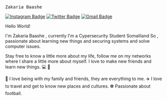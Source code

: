 <samp>Zakaria Baashe</samp>

[![Instagram Badge](https://img.shields.io/badge/Instagram-%23E4405F.svg?&style=flat-square&logo=instagram&logoColor=white&color=071A2C&link=https://www.instagram.com/ina_ehzaab)](https://www.instagram.com/ina_ehzaab)
[![Twitter Badge](https://img.shields.io/badge/Twitter-%231877F2.svg?&style=flat-square&logo=twitter&logoColor=white&color=071A2C&link=https://twitter.com/ehzaab)](https://twitter.com/ehzaab)
[![Gmail Badge](https://img.shields.io/badge/Gmail-%231877F2.svg?&style=flat-square&logo=gmail&logoColor=white&color=071A2C&link=mailto:murillo.zakariabaashe@gmail.com)](mailto:zakaria.zakaria@gmail.com)

Hello World!

I'm Zakaria Baashe , currently I'm a Cypersecurity Student  Somaliland So , 
passionate about learning new things and securing systems and solve computer issues.

Stay free to know a little more about my life, follow me on my networks where I share a little more about myself.
I love to make new friends and learn new things.   💻   🚀

🏡   I love being with my family and friends, they are everything to me.
✈️   I love to travel and get to know new places and cultures.
⚽   Passionate about football.
